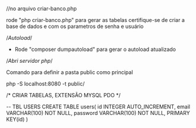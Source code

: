 //no arquivo criar-banco.php

rode "php criar-banco.php" para gerar as tabelas
certifique-se de criar a base de dados e com os parametros de senha e usuário

/*Autoload*/

- Rode "composer dumpautoload" para gerar o autoload atualizado

/*Abri servidor php*/

Comando para definir a pasta public como principal

php -S localhost:8080 -t public/




/* CRIAR TABELAS, EXTENSÃO MYSQL PDO */


--  TBL USERS
CREATE TABLE users(
id INTEGER AUTO_INCREMENT,
email VARCHAR(100) NOT NULL,
password VARCHAR(100) NOT NULL,
PRIMARY KEY(id)
)